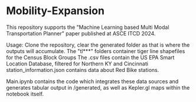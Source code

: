 # Mobility-Expansion

This repository supports the "Machine Learning based Multi Modal Transportation Planner" paper published at ASCE ITCD 2024.

Usage:
Clone the repository, clear the generated folder as that is where the outputs will accumulate.
The "tl***" folders container tiger line shapefiles for the Census Block Groups
The .csv files contain the US EPA Smart Location Database, filtered for Northern KY and Cincinnati
station_information.json contains data about Red Bike stations.

Main.ipynb contains the code which integrates these data sources and generates tabular output in /generated, as well as Kepler.gl maps within the notebook itself.
